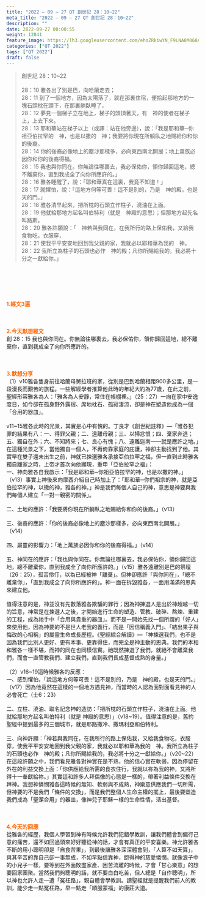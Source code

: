 ```yaml
---
title: "2022 – 09 – 27 QT 創世記 28：10~22"
meta_title: "2022 – 09 – 27 QT 創世記 28：10~22"
description: ""
date: 2022-09-27 00:00:55
weight: 12841
feature_image: https://lh3.googleusercontent.com/ehoZRkiwYN_F9LNA8M068AYxt73EavCZno-PD1cJRuf5BbSkQVUWr3gNEbt5kSs28Pb_Elg17kSrtf9ybWvojWoMV6I4tPM3vGRGDq6GkKkPdL2Gut4QAIw4-uykKUAtNiKgQKntvsU=w800
categories: ["QT 2022"]
tags: ["QT 2022"]
draft: false
---
```


<blockquote>創世記 28：10~22<br />
<br />
28：10 雅各出了別是巴，向哈蘭走去；<br />
28：11 到了一個地方，因為太陽落了，就在那裏住宿，便拾起那地方的一塊石頭枕在頭下，在那裏躺臥睡了，<br />
28：12 夢見一個梯子立在地上，梯子的頭頂著天，有　神的使者在梯子上，上去下來。<br />
28：13 耶和華站在梯子以上（或譯：站在他旁邊），說：「我是耶和華─你祖亞伯拉罕的　神，也是以撒的　神；我要將你現在所躺臥之地賜給你和你的後裔。<br />
28：14 你的後裔必像地上的塵沙那樣多，必向東西南北開展；地上萬族必因你和你的後裔得福。<br />
28：15 我也與你同在。你無論往哪裏去，我必保佑你，領你歸回這地，總不離棄你，直到我成全了向你所應許的。」<br />
28：16 雅各睡醒了，說：「耶和華真在這裏，我竟不知道！」<br />
28：17 就懼怕，說：「這地方何等可畏！這不是別的，乃是　神的殿，也是天的門。」<br />
28：18 雅各清早起來，把所枕的石頭立作柱子，澆油在上面。<br />
28：19 他就給那地方起名叫伯特利（就是　神殿的意思）；但那地方起先名叫路斯。<br />
28：20 雅各許願說：「　神若與我同在，在我所行的路上保佑我，又給我食物吃，衣服穿，<br />
28：21 使我平平安安地回到我父親的家，我就必以耶和華為我的　神。<br />
28：22 我所立為柱子的石頭也必作　神的殿；凡你所賜給我的，我必將十分之一獻給你。」</blockquote><br />
&nbsp;<br />
<br />
&nbsp;<br />
<br />
<span style="color: #ff6600;"><strong>1.經文3遍</strong></span><br />
<br />
&nbsp;<br />
<br />
<span style="color: #ff6600;"><strong>2.今天默想經文<br />
</strong></span>創 28：15 我也與你同在。你無論往哪裏去，我必保佑你，領你歸回這地，總不離棄你，直到我成全了向你所應許的。<br />
<br />
&nbsp;<br />
<br />
<strong><span style="color: #ff6600;">3.默想分享<br />
</span></strong>（1）v10雅各隻身前往哈蘭母舅拉班的家，從別是巴到哈蘭相距900多公里，是一段漫長而艱苦的旅程。一些解經學者推算他此時的年紀大約為77歲，在此之前，聖經形容雅各為人：「雅各為人安靜，常住在帳棚裡。」（25：27）一向在家中安逸度日，如今卻在孤身野外露宿、席地枕石、孤寂淒涼，卻是神在塑造他成為一個「合用的器皿」。<br />
<br />
v11~15雅各此時的光景，其實是心中有愧的。丁良才《創世紀註釋》—「雅各犯罪的結果有八：一、得罪父親；二、遠離母親；三、以掃忿恨；四、棄家奔逃；五、獨自在外；六、不知將來；七、良心有愧；八、遠離迦南——就是應許之地。」在這種光景之下，當他獨自一個人，不再倚靠家庭的庇護，神卻主動找到了他。其實早在雙子還未出生之前，神就已揀選雅各承接亞伯拉罕之福，但一直到此時雅各獨自離家之時，上帝才首次向他顯現，重申「亞伯拉罕之福」：<br />
一、神向雅各自我啟示：「我是耶和華─你祖亞伯拉罕的神，也是以撒的神。」（v13）事實上神後來向摩西介紹自己時加上了：「耶和華─你們祖宗的神，就是亞伯拉罕的神，以撒的神，雅各的神。」神是我們每個人自己的神，意思是神要與我們每個人建立「一對一親密的關係」。<br />
<br />
二、土地的應許：「我要將你現在所躺臥之地賜給你和你的後裔。」（v13）<br />
<br />
三、後裔的應許：「你的後裔必像地上的塵沙那樣多，必向東西南北開展。」（v14）<br />
<br />
四、屬靈的影響力：「地上萬族必因你和你的後裔得福。」（v14）<br />
<br />
五、神同在的應許：「我也與你同在。你無論往哪裏去，我必保佑你，領你歸回這地，總不離棄你，直到我成全了向你所應許的。」（v15）雅各遠離別是巴的祭壇（26：25），孤苦伶仃，以為已經被神「離棄」。但神卻應許「與你同在」，「總不離棄你」，「直到我成全了向你所應許的」。神一面在拆毀雅各，一面用滿滿的恩典來建立他。<br />
<br />
值得注意的是，神並沒有先數落雅各欺騙的罪行；因為神揀選人是出於神超越一切的旨意，神常是在揀選人之後，才開始進行生命的塑造、管教、破碎、熬煉、重建的工程，成為祂手中「合用與貴重的器皿」。而不是一開始先找一個所謂的「好人」來使用他，因為神要的不是世人老我的義行，而是「因信稱義入門」、「結出果子與悔改的心相稱」的屬靈生命成長歷程。《聖經綜合解讀》—「神揀選我們，也不是因為我們比別人更好、更有本事、更靠得住，而完全是神主動的恩典。我們的本相和雅各一樣不堪，而神的同在也同樣信實。祂既然揀選了我們，就絕不會離棄我們，而會一直管教我們、建立我們，直到我們長成基督成熟的身量。」<br />
<br />
（2）v16~19這時候雅各的反應：<br />
一、感到懼怕，「說這地方何等可畏！這不是別的，乃是　神的殿，也是天的門。」（v17）因為他竟然在這樣的一個地方遇見神，而當時的人認為面對面看見神的人必會死亡（士6：23）<br />
<br />
二、立柱、澆油、取名記念神的造訪：「把所枕的石頭立作柱子，澆油在上面。他就給那地方起名叫伯特利（就是 神殿的意思）」（v18~19）。值得注意的是，舊約聖經中提到最多的三個城市，就是耶路撒冷、撒瑪利亞和伯特利。<br />
<br />
三、向神許願：「神若與我同在，在我所行的路上保佑我，又給我食物吃，衣服穿，使我平平安安地回到我父親的家，我就必以耶和華為我的　神。我所立為柱子的石頭也必作　神的殿；凡你所賜給我的，我必將十分之一獻給你。」（v20~22）在這段許願之中，我們看見雅各對神實在是不熟，他的信心實在軟弱，因為停留在外在的利益交換上面：「你供應給我所需的食衣住行，我就以祢為我的神，又將所得十一奉獻給祢。」其實這和許多人拜偶像的心態是一樣的，帶著利益條件交換在拜神。我想神憐憫雅各這時候的無知、軟弱與不成熟，神樂意供應我們一切所需，但神要的不是我們「條件的交換」，而是我們整個人生命主權的擺上，最後要塑造我們成為「聖潔合用」的器皿，像神兒子耶穌一樣的生命性情，活出基督。<br />
<br />
&nbsp;<br />
<br />
<strong><span style="color: #ff6600;">4.今天的回應<br />
</span></strong>從雅各的經歷，我個人學習到神有時候允許我們犯錯學教訓，讓我們體會到偏行己意的痛苦，還不如回過頭來好好聽從神的話，才會有真正的平安喜樂。神允許雅各不斷的用小聰明卻是「自食苦果」，到最後讓雅各深深體會到，「人算不如天算」，與其辛苦的靠自己卻一事無成，不如早點信靠神，飽得神的慈愛憐憫。就像浪子中的小兒子一樣，要等到在外面敗盡家產、困苦流離的時候，才會「甘心樂意」的想要回家團聚。當然我們夠聰明的話，就不要白白吃苦，但人總是「自作聰明」，所以神也允許人走一遭「冤枉路」，親自體會學教訓。讀聖經就是提醒我們前人的教訓，能少走一點冤枉路，早一點走「順服蒙福」的康莊大道。<br />
<br />
&nbsp;<br />
<div id="gtx-trans" style="position: absolute; left: -28px; top: 2014.78px;"><br />
<div class="gtx-trans-icon"></div><br />
</div>
        